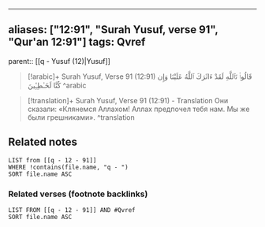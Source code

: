 
---
aliases: ["12:91", "Surah Yusuf, verse 91", "Qur'an 12:91"]
tags: Qvref
---

parent:: [[q - Yusuf (12)|Yusuf]]

> [!arabic]+ Surah Yusuf, Verse 91 (12:91)
> <span class="quran-arabic">قَالُوا۟ تَٱللَّهِ لَقَدْ ءَاثَرَكَ ٱللَّهُ عَلَيْنَا وَإِن كُنَّا لَخَـٰطِـِٔينَ</span>
^arabic

> [!translation]+ Surah Yusuf, Verse 91 (12:91) - Translation
> Они сказали: «Клянемся Аллахом! Аллах предпочел тебя нам. Мы же были грешниками».
^translation



## Related notes
```dataview
LIST from [[q - 12 - 91]]
WHERE !contains(file.name, "q - ")
SORT file.name ASC
```

### Related verses (footnote backlinks)
```dataview
LIST FROM [[q - 12 - 91]] AND #Qvref
SORT file.name ASC
```

